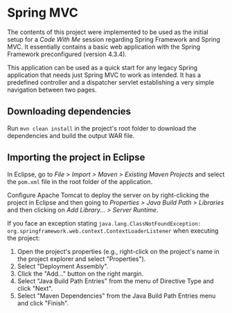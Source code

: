 # Spring MVC

The contents of this project were implemented to be used as the initial setup for a _Code With Me_ session regarding Spring Framework and Spring MVC. It essentially contains a basic web application with the Spring Framework preconfigured (version 4.3.4).

This application can be used as a quick start for any legacy Spring application that needs just Spring MVC to work as intended. It has a predefined controller and a dispatcher servlet establishing a very simple navigation between two pages.

## Downloading dependencies

Run `mvn clean install` in the project's root folder to download the dependencies and build the output WAR file.

## Importing the project in Eclipse

In Eclipse, go to _File > Import > Maven > Existing Maven Projects_ and select the `pom.xml` file in the root folder of the application.

Configure Apache Tomcat to deploy the server on by right-clicking the project in Eclipse and then going to _Properties > Java Build Path > Libraries_ and then clicking on _Add Library... > Server Runtime_.

If you face an exception stating `java.lang.ClassNotFoundException: org.springframework.web.context.ContextLoaderListener` when executing the project:

1. Open the project's properties (e.g., right-click on the project's name in the project explorer and select "Properties").
2. Select "Deployment Assembly".
3. Click the "Add..." button on the right margin.
4. Select "Java Build Path Entries" from the menu of Directive Type and click "Next".
5. Select "Maven Dependencies" from the Java Build Path Entries menu and click "Finish".